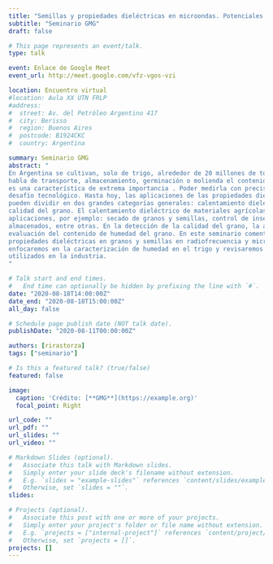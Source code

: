 ```yaml
---
title: "Semillas y propiedades dieléctricas en microondas. Potenciales aplicaciones en la agroindustria"
subtitle: "Seminario GMG"
draft: false

# This page represents an event/talk.
type: talk

event: Enlace de Google Meet
event_url: http://meet.google.com/vfz-vgos-vzi

location: Encuentro virtual
#location: Aula XX UTN FRLP
#address:
#  street: Av. del Petróleo Argentino 417
#  city: Berisso
#  region: Buenos Aires
#  postcode: B1924CKC
#  country: Argentina

summary: Seminario GMG
abstract: "
En Argentina se cultivan, solo de trigo, alrededor de 20 millones de toneladas por año. Cuando se
habla de transporte, almacenamiento, germinación o molienda el contenido de humedad de cada grano
es una característica de extrema importancia . Poder medirla con precisión y en tiempo real es un
desafío tecnológico. Hasta hoy, las aplicaciones de las propiedades dieléctricas en agricultura se
pueden dividir en dos grandes categorías generales: calentamiento dieléctrico y detección de la
calidad del grano. El calentamiento dieléctrico de materiales agrícolas se ha utilizado en diversas
aplicaciones, por ejemplo: secado de granos y semillas, control de insectos de productos
almacenados, entre otras. En la detección de la calidad del grano, la aplicación principal es la
evaluación del contenido de humedad del grano. En este seminario comentaremos las formas de medir
propiedades dieléctricas en granos y semillas en radiofrecuencia y microondas. En particular, nos
enfocaremos en la caracterización de humedad en el trigo y revisaremos los equipos comerciales
utilizados en la industria.
"

# Talk start and end times.
#   End time can optionally be hidden by prefixing the line with `#`.
date: "2020-08-18T14:00:00Z"
date_end: "2020-08-18T15:00:00Z"
all_day: false

# Schedule page publish date (NOT talk date).
publishDate: "2020-08-11T00:00:00Z"

authors: [rirastorza]
tags: ["seminario"]

# Is this a featured talk? (true/false)
featured: false

image:
  caption: 'Crédito: [**GMG**](https://example.org)'
  focal_point: Right

url_code: ""
url_pdf: ""
url_slides: ""
url_video: ""

# Markdown Slides (optional).
#   Associate this talk with Markdown slides.
#   Simply enter your slide deck's filename without extension.
#   E.g. `slides = "example-slides"` references `content/slides/example-slides.md`.
#   Otherwise, set `slides = ""`.
slides:

# Projects (optional).
#   Associate this post with one or more of your projects.
#   Simply enter your project's folder or file name without extension.
#   E.g. `projects = ["internal-project"]` references `content/project/deep-learning/index.md`.
#   Otherwise, set `projects = []`.
projects: []
---
```


